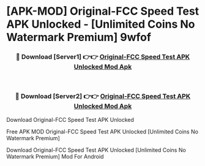 # [APK-MOD] Original-FCC Speed Test APK Unlocked - [Unlimited Coins No Watermark Premium] 9wfof



<div align="center">
<h3>🔴 Download [Server1] 👉👉 <a href="https://momento.my/?title=Original-FCC_Speed_Test_APK_Unlocked">Original-FCC Speed Test APK Unlocked Mod Apk</a></h3><br>

<h3>🔴 Download [Server2] 👉👉 <a href="https://momento.my/?title=Original-FCC_Speed_Test_APK_Unlocked">Original-FCC Speed Test APK Unlocked Mod Apk</a></h3>
</div>



Download Original-FCC Speed Test APK Unlocked 

Free APK MOD Original-FCC Speed Test APK Unlocked [Unlimited Coins No Watermark Premium]

Download Original-FCC Speed Test APK Unlocked [Unlimited Coins No Watermark Premium] Mod For Android
